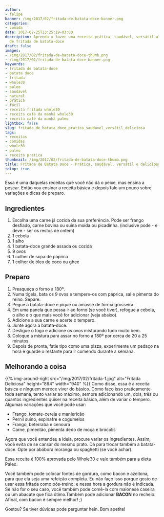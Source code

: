 ```yaml
---
author:
- felipe
banner: /img/2017/02/fritada-de-batata-doce-banner.png
categories:
- comida
date: 2017-02-25T13:25:19-03:00
description: Aprenda a fazer uma receita prática, saudável, versátil além de deliciosa
  de fritada de batata-doce
draft: false
images:
- /img/2017/02/fritada-de-batata-doce-thumb.png
- /img/2017/02/fritada-de-batata-doce-banner.png
keywords:
- fritada de batata-doce
- batata doce
- fritada
- whole30
- paleo
- saudavel
- natural
- prática
- fácil
- receita fritada whole30
- receita café da manhã whole30
- receita café da manhã paleo
lightbox: false
slug: fritada_de_batata_doce_pratica_saudavel_versátil_deliciosa
tags:
- receitas
- comidas
- whole30
- paleo
- receita pratica
thumbnail: /img/2017/02/fritada-de-batata-doce-thumb.png
title: Fritada de Batata Doce - Prática, saudável, versátil e deliciosa
totop: true
---
```


Essa é uma daquelas receitas que você não dá o peixe, mas ensina a pescar.
Então vou ensinar a receita básica e depois falo um pouco sobre variações e dicas de preparo.

## Ingredientes

1. Escolha uma carne já cozida da sua preferência. Pode ser frango desfiado, carne bovina ou suína moída ou picadinha. (inclusive pode - e deve - ser os restos de ontem)
2. 1 cebola
3. 1 alho
4. 1 batata-doce grande assada ou cozida
5. 9 ovos
6. 1 colher de sopa de páprica
7. 1 colher de óleo de coco ou ghee

## Preparo
1. Preaqueça o forno a 180º.
2. Numa tigela, bata os 9 ovos e tempere-os com páprica, sal e pimenta do reino. Separe.
3. Pegue a batata-doce e pique ou amasse de forma grosseira.
4. Em uma panela que possa ir ao forno (se você tiver), refogue a cebola, o alho e o que mais você for adicionar (veja abaixo).
5. Adicione a sua carne e acerte o tempero.
6. Junte agora a batata-doce.
7. Desligue o fogo e adicione os ovos misturando tudo muito bem.
8. Coloque a mistura para assar no forno a 180º por cerca de 20 a 25 minutos.
9. Depois de pronta, fatie tipo como uma pizza, experimente um pedaço na hora e guarde o restante para ir comendo durante a semana.

## Melhorando a coisa
{{% img-around-right src="/img/2017/02/fritada-1.jpg" alt="Fritada Deliciosa" height="864" width="940" %}}
Como disse, essa é a receita básica e nínguem merece viver do básico. Como faço isso praticamente toda semana, tento variar ao máximo, sempre adicionando um, dois, três ou quantos ingredientes quiser na receita básica, além de variar o tempero. Algumas variações que você pode usar:

- Frango, tomate-cereja e manjericão
- Pernil suíno, espinafre e cogumelos
- Frango, beterraba e cenoura
- Carne, pimentão, pimenta dedo de moça e brócolis

Agora que você entendeu a ideia, procure variar os ingredientes. Assim, você evita de se cansar do mesmo prato. Dá para trocar também a batata-doce. Opte por abóbora moranga ou spaghetti (se você achar).

Essa receita é 100% aprovada pelo Whole30 e vale também para a dieta Paleo.

Você também pode colocar fontes de gordura, como bacon e azeitona, para que ela seja uma refeição completa.
Eu não faço isso porque gosto de usar essa fritada como pós-treino, e nessa hora a gordura não é indicada.
Se não for o seu caso, você também pode comê-la com maionese caseira ou um abacate que fica ótimo.Também pode adicionar **BACON** no recheio. Afinal, com bacon é sempre melhor! ;)

Gostou? Se tiver dúvidas pode perguntar hein. Bom apetite!
